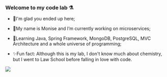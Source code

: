 ### Welcome to my code lab ⚗

* 🧪I'm glad you ended up here;

* 🔬My name is Monise and I’m currently working on microservices;

* 🧫Learning Java, Spring Framework, MongoDB, PostgreSQL, MVC Architecture and a whole universe of programming;

* ✨Fun fact: Although this is my lab, I don't know much about chemistry, but I went to Law School before falling in love with code.

[<img src="https://img.shields.io/badge/Monise%20Volinger-0077B5?style=flat&logo=linkedin&logoColor=white"/>](https://www.linkedin.com/in/monisevolinger)

<!--
**mvolinger/mvolinger** is a ✨ _special_ ✨ repository because its `README.md` (this file) appears on your GitHub profile.
